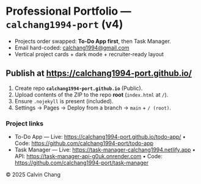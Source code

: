 # Professional Portfolio — `calchang1994-port` (v4)

- Projects order swapped: **To-Do App first**, then Task Manager.
- Email hard-coded: calchang1994@gmail.com
- Vertical project cards + dark mode + recruiter-ready layout

## Publish at **https://calchang1994-port.github.io/**
1) Create repo **`calchang1994-port.github.io`** (Public).  
2) Upload contents of the ZIP to the repo **root** (`index.html` at `/`).  
3) Ensure `.nojekyll` is present (included).  
4) Settings → Pages → Deploy from a branch → `main` + `/ (root)`.

### Project links
- To-Do App — Live: https://calchang1994-port.github.io/todo-app/ • Code: https://github.com/calchang1994-port/todo-app
- Task Manager — Live: https://task-manager-calchang1994.netlify.app • API: https://task-manager-api-g0uk.onrender.com • Code: https://github.com/calchang1994-port/task-manager

© 2025 Calvin Chang
